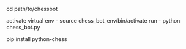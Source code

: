 cd path/to/chessbot

activate virtual env  - source chess_bot_env/bin/activate
run - python chess_bot.py


pip install python-chess
